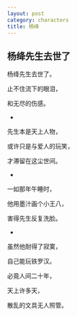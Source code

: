 ```yaml
---
layout: post
category: characters
title: 杨绛
---
```


## 杨绛先生去世了 ##

杨绛先生去世了。

止不住流下的眼泪，

和无尽的伤感。

-

先生本是天上人物，

或许只是与爱人的玩笑，

才滞留在这尘世间。

-

一如那年午睡时，

他用墨汁画个小王八，

害得先生反复洗脸。

-

虽然他耐得了寂寞，

自己能玩铁罗汉。

必竟人间二十年，

天上许多天，

散乱的文具无人照管。